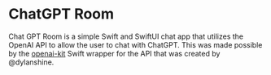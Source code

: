 #  ChatGPT Room

Chat GPT Room is a simple Swift and SwiftUI chat app that utilizes the OpenAI API to allow the user to chat with ChatGPT. This was made possible by the [openai-kit](https://github.com/dylanshine/openai-kit) Swift wrapper for the API that was created by @dylanshine. 
